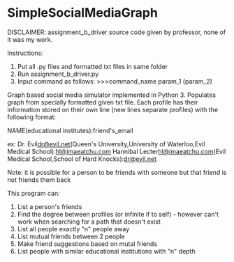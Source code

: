 # SimpleSocialMediaGraph
DISCLAIMER: assignment_b_driver source code given by professor, none of it was my work. 

Instructions:
  1) Put all .py files and formatted txt files in same folder
  2) Run assignment_b_driver.py
  3) Input command as follows:
    >>>command_name param_1 (param_2) 

Graph based social media simulator implemented in Python 3. 
Populates graph from specially formatted given txt file. Each profile has their information stored on their own line (new lines separate profiles) with the following format:

  NAME<email>(educational institutes):friend's_email
  
  ex: 
    Dr. Evil<dr@evil.net>(Queen's University,University of Waterloo,Evil Medical School):hl@imaeatchu.com
    Hannibal Lecter<hl@imaeatchu.com>(Evil Medical School,School of Hard Knocks):dr@evil.net
    
  Note: it is possible for a person to be friends with someone but that friend is not friends them back
  
This program can:
  1) List a person's friends
  2) Find the degree between profiles (or infinite if to self)
    - however can't work when searching for a path that doesn't exist
  3) List all people exactly "n" people away
  4) List mutual friends between 2 people
  5) Make friend suggestions based on mutal friends
  6) List people with similar educational institutions with "n" depth
  
